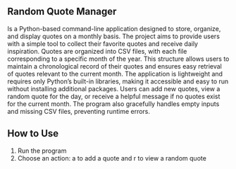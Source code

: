 ## Random Quote Manager 
Is a Python-based command-line application designed to store, organize, and display quotes on a monthly basis.
The project aims to provide users with a simple tool to collect their favorite quotes and receive daily inspiration.
Quotes are organized into CSV files, with each file corresponding to a specific month of the year.
This structure allows users to maintain a chronological record of their quotes and ensures easy retrieval of quotes relevant to the current month.
The application is lightweight and requires only Python’s built-in libraries, making it accessible and easy to run without installing additional packages.
Users can add new quotes, view a random quote for the day, or receive a helpful message if no quotes exist for the current month. The program also gracefully handles empty inputs and missing CSV files, preventing runtime errors. 

## How to Use
1. Run the program
2. Choose an action: a to add a quote and r to view a random quote
